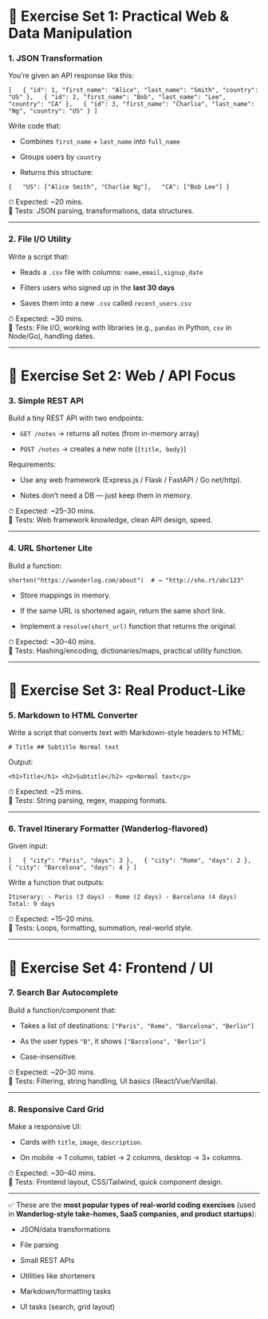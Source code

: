 # 🔹 Exercise Set 1: Practical Web & Data Manipulation

### **1. JSON Transformation**

You’re given an API response like this:

`[   { "id": 1, "first_name": "Alice", "last_name": "Smith", "country": "US" },   { "id": 2, "first_name": "Bob", "last_name": "Lee", "country": "CA" },   { "id": 3, "first_name": "Charlie", "last_name": "Ng", "country": "US" } ]`

Write code that:

- Combines `first_name` + `last_name` into `full_name`
    
- Groups users by `country`
    
- Returns this structure:
    

`{   "US": ["Alice Smith", "Charlie Ng"],   "CA": ["Bob Lee"] }`

⏱ Expected: ~20 mins.  
📌 Tests: JSON parsing, transformations, data structures.

---

### **2. File I/O Utility**

Write a script that:

- Reads a `.csv` file with columns: `name,email,signup_date`
    
- Filters users who signed up in the **last 30 days**
    
- Saves them into a new `.csv` called `recent_users.csv`
    

⏱ Expected: ~30 mins.  
📌 Tests: File I/O, working with libraries (e.g., `pandas` in Python, `csv` in Node/Go), handling dates.

---

# 🔹 Exercise Set 2: Web / API Focus

### **3. Simple REST API**

Build a tiny REST API with two endpoints:

- `GET /notes` → returns all notes (from in-memory array)
    
- `POST /notes` → creates a new note (`{title, body}`)
    

Requirements:

- Use any web framework (Express.js / Flask / FastAPI / Go net/http).
    
- Notes don’t need a DB — just keep them in memory.
    

⏱ Expected: ~25–30 mins.  
📌 Tests: Web framework knowledge, clean API design, speed.

---

### **4. URL Shortener Lite**

Build a function:

`shorten("https://wanderlog.com/about")  # → "http://sho.rt/abc123"`

- Store mappings in memory.
    
- If the same URL is shortened again, return the same short link.
    
- Implement a `resolve(short_url)` function that returns the original.
    

⏱ Expected: ~30–40 mins.  
📌 Tests: Hashing/encoding, dictionaries/maps, practical utility function.

---

# 🔹 Exercise Set 3: Real Product-Like

### **5. Markdown to HTML Converter**

Write a script that converts text with Markdown-style headers to HTML:

`# Title ## Subtitle Normal text`

Output:

`<h1>Title</h1> <h2>Subtitle</h2> <p>Normal text</p>`

⏱ Expected: ~25 mins.  
📌 Tests: String parsing, regex, mapping formats.

---

### **6. Travel Itinerary Formatter (Wanderlog-flavored)**

Given input:

`[   { "city": "Paris", "days": 3 },   { "city": "Rome", "days": 2 },   { "city": "Barcelona", "days": 4 } ]`

Write a function that outputs:

`Itinerary: - Paris (3 days) - Rome (2 days) - Barcelona (4 days) Total: 9 days`

⏱ Expected: ~15–20 mins.  
📌 Tests: Loops, formatting, summation, real-world style.

---

# 🔹 Exercise Set 4: Frontend / UI

### **7. Search Bar Autocomplete**

Build a function/component that:

- Takes a list of destinations: `["Paris", "Rome", "Barcelona", "Berlin"]`
    
- As the user types `"B"`, it shows `["Barcelona", "Berlin"]`
    
- Case-insensitive.
    

⏱ Expected: ~20–30 mins.  
📌 Tests: Filtering, string handling, UI basics (React/Vue/Vanilla).

---

### **8. Responsive Card Grid**

Make a responsive UI:

- Cards with `title`, `image`, `description`.
    
- On mobile → 1 column, tablet → 2 columns, desktop → 3+ columns.
    

⏱ Expected: ~30–40 mins.  
📌 Tests: Frontend layout, CSS/Tailwind, quick component design.

---

✅ These are the **most popular types of real-world coding exercises** (used in **Wanderlog-style take-homes, SaaS companies, and product startups**):

- JSON/data transformations
    
- File parsing
    
- Small REST APIs
    
- Utilities like shorteners
    
- Markdown/formatting tasks
    
- UI tasks (search, grid layout)